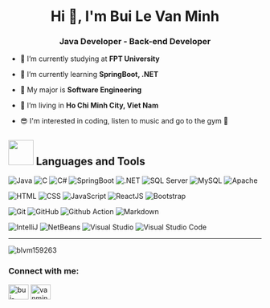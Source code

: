 <h1 align="center">Hi 👋, I'm Bui Le Van Minh</h1>
<h3 align="center">Java Developer - Back-end Developer</h3>

- 🔭 I’m currently studying at **FPT University**

- 🌱 I’m currently learning **SpringBoot, .NET**

- 👯 My major is **Software Engineering**

- 🤝 I’m living in **Ho Chi Minh City, Viet Nam**

- 😎 I'm interested in coding, listen to music and go to the gym 💪

## <img src="https://media2.giphy.com/media/QssGEmpkyEOhBCb7e1/giphy.gif?cid=ecf05e47a0n3gi1bfqntqmob8g9aid1oyj2wr3ds3mg700bl&rid=giphy.gif" width="50px" height="50px"> Languages and Tools
<p><img src="https://img.shields.io/badge/Java-ED8B00?style=for-the-badge" alt="Java"/> <img src="https://img.shields.io/badge/C-00599C?style=for-the-badge&logo=c&logoColor=white" alt="C"/> <img src="https://img.shields.io/badge/C%23-239120?style=for-the-badge&logo=c-sharp&logoColor=white" alt="C#"/> <img src="https://img.shields.io/badge/Spring_Boot-F2F4F9?style=for-the-badge&logo=spring-boot" alt="SpringBoot"/> <img src="https://img.shields.io/badge/.NET-512BD4?style=for-the-badge&logo=dotnet&logoColor=white" alt=".NET"/> <img src="https://img.shields.io/badge/Microsoft%20SQL%20Server-CC2927?style=for-the-badge&logo=microsoft%20sql%20server&logoColor=white" alt="SQL Server"/> <img src="https://img.shields.io/badge/mysql-%23316192.svg?style=for-the-badge&logo=mysql&logoColor=white" alt="MySQL"/> <img src="https://img.shields.io/badge/Apache-D22128?style=for-the-badge&logo=Apache&logoColor=white" alt="Apache"/> </p>
<p><img src="https://img.shields.io/badge/HTML5-E34F26?style=for-the-badge&logo=html5&logoColor=white" alt="HTML"/> <img src="https://img.shields.io/badge/CSS3-1572B6?style=for-the-badge&logo=css3&logoColor=white" alt="CSS"/> <img src="https://img.shields.io/badge/JavaScript-323330?style=for-the-badge&logo=javascript&logoColor=F7DF1E" alt="JavaScript"/> <img src="https://img.shields.io/badge/ReactJS-%2320232a.svg?style=for-the-badge&logo=react&logoColor=%2361DAFB" alt="ReactJS"/> <img src="https://img.shields.io/badge/Bootstrap-563D7C?style=for-the-badge&logo=bootstrap&logoColor=white" alt="Bootstrap"/><p/>
<p><img src="https://img.shields.io/badge/GIT-E44C30?style=for-the-badge&logo=git&logoColor=white" alt="Git"/> <img src="https://img.shields.io/badge/GitHub-100000?style=for-the-badge&logo=github&logoColor=white" alt="GitHub"/> <img src="https://img.shields.io/badge/GitHub_Actions-2088FF?style=for-the-badge&logo=github-actions&logoColor=white" alt="Github Action"/> <img src="https://img.shields.io/badge/Markdown-000000?style=for-the-badge&logo=markdown&logoColor=white" alt="Markdown"/><p/>
<p><img src="https://img.shields.io/badge/IntelliJ_IDEA-000000.svg?style=for-the-badge&logo=intellij-idea&logoColor=white" alt="IntelliJ"/> <img src="https://img.shields.io/badge/apache%20netbeans-1B6AC6?style=for-the-badge&logo=apache%20netbeans%20IDE&logoColor=white" alt="NetBeans"/> <img src="https://img.shields.io/badge/Visual_Studio-5C2D91?style=for-the-badge&logo=visual%20studio&logoColor=white" alt="Visual Studio"/> <img src="https://img.shields.io/badge/Visual_Studio_Code-0078D4?style=for-the-badge&logo=visual%20studio%20code&logoColor=white" alt="Visual Studio Code"/><p/>

---

<p><img align="center" src="https://github-readme-stats.vercel.app/api/top-langs?username=blvm159263&show_icons=true&locale=en&layout=compact" alt="blvm159263" /></p>

<h3 align="left">Connect with me:</h3>
<p align="left">
<a href="https://linkedin.com/in/bui-minh-84b993253" target="blank"><img align="center" src="https://raw.githubusercontent.com/rahuldkjain/github-profile-readme-generator/master/src/images/icons/Social/linked-in-alt.svg" alt="bui-minh-84b993253" height="30" width="40" /></a>
<a href="https://fb.com/vanminh.buile" target="blank"><img align="center" src="https://raw.githubusercontent.com/rahuldkjain/github-profile-readme-generator/master/src/images/icons/Social/facebook.svg" alt="vanminh.buile" height="30" width="40" /></a>
</p>
